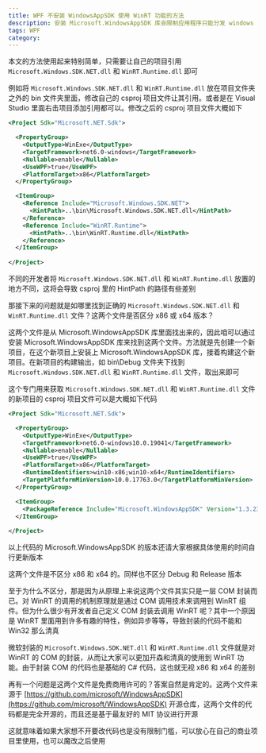 ```yaml
---
title: WPF 不安装 WindowsAppSDK 使用 WinRT 功能的方法
description: 安装 Microsoft.WindowsAppSDK 库会限制应用程序只能分发 windows 10 应用，如果自己的应用程序依然需要兼容 Win7 等旧系统，那直接采用安装 WindowsAppSDK 方法将会丧失兼容旧系统能力。本文和大家介绍无需安装 Microsoft.WindowsAppSDK 即可使用 WinRT 功能的方法，此方法可以让应用程序继续兼容旧系统，可以在应用程序内判断系统版本之后自行决定调用 WinRT 功能
tags: WPF
category: 
---
```


<!-- CreateTime:2023/4/19 8:38:40 -->

<!-- 发布 -->
<!-- 博客 -->

本文的方法使用起来特别简单，只需要让自己的项目引用 `Microsoft.Windows.SDK.NET.dll` 和 `WinRT.Runtime.dll` 即可

例如将 `Microsoft.Windows.SDK.NET.dll` 和 `WinRT.Runtime.dll` 放在项目文件夹之外的 bin 文件夹里面，修改自己的 csproj 项目文件让其引用。或者是在 Visual Studio 里面右击项目添加引用都可以。修改之后的 csproj 项目文件大概如下

```xml
<Project Sdk="Microsoft.NET.Sdk">

  <PropertyGroup>
    <OutputType>WinExe</OutputType>
    <TargetFramework>net6.0-windows</TargetFramework>
    <Nullable>enable</Nullable>
    <UseWPF>true</UseWPF>
    <PlatformTarget>x86</PlatformTarget>
  </PropertyGroup>

  <ItemGroup>
    <Reference Include="Microsoft.Windows.SDK.NET">
      <HintPath>..\bin\Microsoft.Windows.SDK.NET.dll</HintPath>
    </Reference>
    <Reference Include="WinRT.Runtime">
      <HintPath>..\bin\WinRT.Runtime.dll</HintPath>
    </Reference>
  </ItemGroup>
  
</Project>
```

不同的开发者将 `Microsoft.Windows.SDK.NET.dll` 和 `WinRT.Runtime.dll` 放置的地方不同，这将会导致 csproj 里的 HintPath 的路径有些差别

那接下来的问题就是如哪里找到正确的 `Microsoft.Windows.SDK.NET.dll` 和 `WinRT.Runtime.dll` 文件？这两个文件是否区分 x86 或 x64 版本？

这两个文件是从 Microsoft.WindowsAppSDK 库里面找出来的，因此咱可以通过安装 Microsoft.WindowsAppSDK 库来找到这两个文件。方法就是先创建一个新项目，在这个新项目上安装上 Microsoft.WindowsAppSDK 库，接着构建这个新项目。在新项目的构建输出，如 bin\Debug 文件夹下找到 `Microsoft.Windows.SDK.NET.dll` 和 `WinRT.Runtime.dll` 文件，取出来即可

这个专门用来获取 `Microsoft.Windows.SDK.NET.dll` 和 `WinRT.Runtime.dll` 文件的新项目的 csproj 项目文件可以是大概如下代码

```xml
<Project Sdk="Microsoft.NET.Sdk">

  <PropertyGroup>
    <OutputType>WinExe</OutputType>
    <TargetFramework>net6.0-windows10.0.19041</TargetFramework>
    <Nullable>enable</Nullable>
    <UseWPF>true</UseWPF>
    <PlatformTarget>x86</PlatformTarget>
    <RuntimeIdentifiers>win10-x86;win10-x64</RuntimeIdentifiers>
    <TargetPlatformMinVersion>10.0.17763.0</TargetPlatformMinVersion>
  </PropertyGroup>

  <ItemGroup>
    <PackageReference Include="Microsoft.WindowsAppSDK" Version="1.3.230331000" />
  </ItemGroup>
  
</Project>
```

以上代码的 Microsoft.WindowsAppSDK 的版本还请大家根据具体使用的时间自行更新版本

这两个文件是不区分 x86 和 x64 的。同样也不区分 Debug 和 Release 版本

至于为什么不区分，那是因为从原理上来说这两个文件其实只是一层 COM 封装而已。对 WinRT 的调用的机制原理就是通过 COM 调用技术来调用到 WinRT 组件。但为什么很少有开发者自己定义 COM 封装去调用 WinRT 呢？其中一个原因是 WinRT 里面用到许多有趣的特性，例如异步等等，导致封装的代码不能和 Win32 那么清真

<!-- 微软封装的 `WinRT.Runtime.dll` 就是对 WinRT 的 COM 的底层封装。底层封装用起来大家都不会很开森，于是微软就继续在 `WinRT.Runtime.dll` 基础上封装了  -->
微软封装的 `Microsoft.Windows.SDK.NET.dll` 和 `WinRT.Runtime.dll` 文件就是对 WinRT 的 COM 的封装，从而让大家可以更加开森和清真的使用到 WinRT 功能。由于封装 COM 的代码也是基础的 C# 代码，这也就无视 x86 和 x64 的差别

再有一个问题是这两个文件是免费商用许可的？答案自然是肯定的。这两个文件来源于 [https://github.com/microsoft/WindowsAppSDK](https://github.com/microsoft/WindowsAppSDK) 开源仓库，这两个文件的代码都是完全开源的，而且还是基于最友好的 MIT 协议进行开源

这就意味着如果大家想不开要改代码也是没有限制门槛，可以放心在自己的商业项目里使用，也可以魔改之后使用
